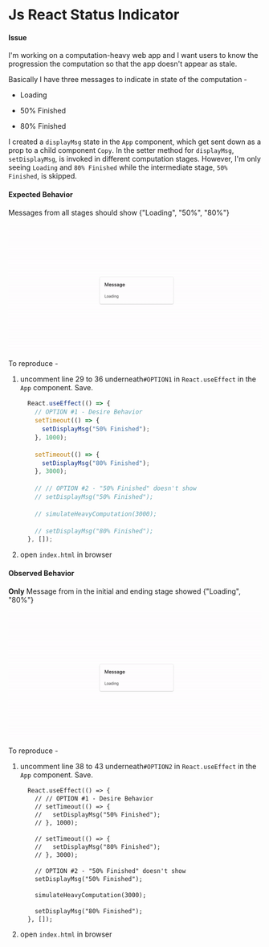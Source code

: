 # Js React Status Indicator



#### Issue

I'm working on a computation-heavy web app and I want users to know the progression the computation so that the app doesn't appear as stale.

Basically I have three messages to indicate in state of the computation - 

* Loading

* 50% Finished

* 80% Finished

I created a `displayMsg` state in the `App` component, which get sent down as a prop to a child component `Copy`.  In the setter method for `displayMsg`, `setDisplayMsg`,  is invoked in different computation stages. However, I'm only seeing `Loading` and `80% Finished` while the intermediate stage, `50% Finished`, is skipped.



#### Expected Behavior 

Messages from all stages should show {"Loading", "50%", "80%"}

![expected_behavior](./asset/expected_behavior.gif)



To reproduce - 

1. uncomment line 29 to 36 underneath`#OPTION1` in `React.useEffect` in the `App` component. Save.

   ```javascript
     React.useEffect(() => {
       // OPTION #1 - Desire Behavior
       setTimeout(() => {
         setDisplayMsg("50% Finished");
       }, 1000);
   
       setTimeout(() => {
         setDisplayMsg("80% Finished");
       }, 3000);
   
       // // OPTION #2 - "50% Finished" doesn't show
       // setDisplayMsg("50% Finished");
   
       // simulateHeavyComputation(3000);
   
       // setDisplayMsg("80% Finished");
     }, []);
   ```

2. open `index.html` in browser



#### Observed Behavior

**Only** Message from in the initial and ending stage showed {"Loading", "80%"}

![actual_behavior](./asset/actual_behavior.gif)



To reproduce - 

1. uncomment line 38 to 43 underneath`#OPTION2` in  `React.useEffect` in the `App` component. Save.

   ```
     React.useEffect(() => {
       // // OPTION #1 - Desire Behavior
       // setTimeout(() => {
       //   setDisplayMsg("50% Finished");
       // }, 1000);
   
       // setTimeout(() => {
       //   setDisplayMsg("80% Finished");
       // }, 3000);
   
       // OPTION #2 - "50% Finished" doesn't show
       setDisplayMsg("50% Finished");
   
       simulateHeavyComputation(3000);
   
       setDisplayMsg("80% Finished");
     }, []);
   ```

2. open `index.html` in browser 

